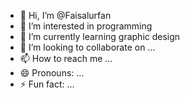 - 👋 Hi, I’m @Faisalurfan
- 👀 I’m interested in programming
- 🌱 I’m currently learning graphic design
- 💞️ I’m looking to collaborate on ...
- 📫 How to reach me ...
- 😄 Pronouns: ...
- ⚡ Fun fact: ...

<!---
Faisalurfan/Faisalurfan is a ✨ special ✨ repository because its `README.md` (this file) appears on your GitHub profile.
You can click the Preview link to take a look at your changes.
--->
